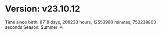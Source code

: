 # Version: v23.10.12
Time since birth: 8718 days, 209233 hours, 12553980 minutes, 753238800 seconds
Season: Summer ☀️
